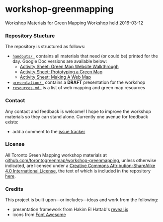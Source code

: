 # workshop-greenmapping
Workshop Materials for Green Mapping Workshop held 2016-03-12

### Repository Stucture
The repository is structured as follows:
* [`handouts/ `](https://github.com/torontogreenmap/workshop-greenmapping/tree/master/handouts) contains all materials that need (or could be) printed for the day. Google Doc versions are available below:
  - [Activity Sheet: Green Map Website Walkthrough](https://docs.google.com/document/d/1Sz7LmFMXJHDQ4zOyTctNVGcwlyHNBSKhMJtx75A33yE/edit#)
  - [Activity Sheet: Prototyping a Green Map](https://docs.google.com/document/d/16UbPakS_PGBHcInyl_Cm7ziBA8jb_v3j_Qr5TcQhR2Y/edit#)
  - [Activity Sheet: Making A Web Map](https://docs.google.com/document/d/1N_5r_KSzYToIWksaL2Ea1oVI-rWjlrv0BWxnrt2wMbA/edit#)
* [`presentation/ `](https://github.com/torontogreenmap/workshop-greenmapping/tree/master/presentation) contains a **DRAFT** presentation for the workshop
* [`resources.md `](https://github.com/torontogreenmap/workshop-greenmapping/blob/master/resources.md) is a list of web mapping and green map resources

### Contact
Any contact and feedback is welcome! I hope to improve the workshop materials so they can stand alone. Currently one avenue for feedback exists:
* add a comment to the [issue tracker](https://github.com/torontogreenmap/workshop-greenmapping/issues)

### License
All <span xmlns:dct="http://purl.org/dc/terms/" property="dct:title">Toronto Green Mapping</span> workshop materials at <a xmlns:cc="http://creativecommons.org/ns#" href="https://github.com/torontogreenmap/workshop-greenmapping" property="cc:attributionName" rel="cc:attributionURL">github.com/torontogreenmap/workshop-greenmapping</a>, unless otherwise indicated, are licensed under a <a rel="license" href="http://creativecommons.org/licenses/by-sa/4.0/">Creative Commons Attribution-ShareAlike 4.0 International License</a>, the text of which is included in the repository [here](https://github.com/torontogreenmap/workshop-greenmapping/blob/master/LICENSE.md).

### Credits
This project is built upon—or includes—ideas and work from the following:
* presentation framework from Hakim El Hattab's [reveal.js](http://lab.hakim.se/reveal-js/#/)
* icons from [Font Awesome](http://fortawesome.github.io/)
